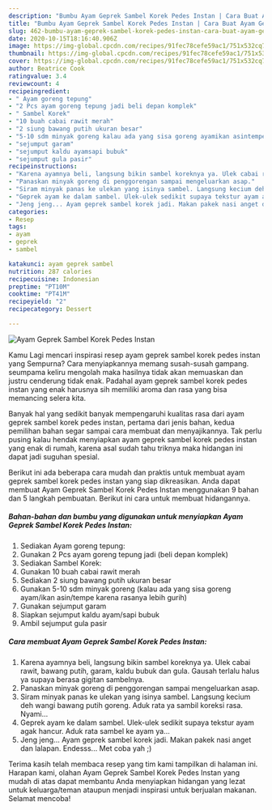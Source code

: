 ```yaml
---
description: "Bumbu Ayam Geprek Sambel Korek Pedes Instan | Cara Buat Ayam Geprek Sambel Korek Pedes Instan Yang Sempurna"
title: "Bumbu Ayam Geprek Sambel Korek Pedes Instan | Cara Buat Ayam Geprek Sambel Korek Pedes Instan Yang Sempurna"
slug: 462-bumbu-ayam-geprek-sambel-korek-pedes-instan-cara-buat-ayam-geprek-sambel-korek-pedes-instan-yang-sempurna
date: 2020-10-15T18:16:40.906Z
image: https://img-global.cpcdn.com/recipes/91fec78cefe59ac1/751x532cq70/ayam-geprek-sambel-korek-pedes-instan-foto-resep-utama.jpg
thumbnail: https://img-global.cpcdn.com/recipes/91fec78cefe59ac1/751x532cq70/ayam-geprek-sambel-korek-pedes-instan-foto-resep-utama.jpg
cover: https://img-global.cpcdn.com/recipes/91fec78cefe59ac1/751x532cq70/ayam-geprek-sambel-korek-pedes-instan-foto-resep-utama.jpg
author: Beatrice Cook
ratingvalue: 3.4
reviewcount: 4
recipeingredient:
- " Ayam goreng tepung"
- "2 Pcs ayam goreng tepung jadi beli depan komplek"
- " Sambel Korek"
- "10 buah cabai rawit merah"
- "2 siung bawang putih ukuran besar"
- "5-10 sdm minyak goreng kalau ada yang sisa goreng ayamikan asintempe karena rasanya lebih gurih"
- "sejumput garam"
- "sejumput kaldu ayamsapi bubuk"
- "sejumput gula pasir"
recipeinstructions:
- "Karena ayamnya beli, langsung bikin sambel koreknya ya. Ulek cabai rawit, bawang putih, garam, kaldu bubuk dan gula. Gausah terlalu halus ya supaya berasa gigitan sambelnya."
- "Panaskan minyak goreng di penggorengan sampai mengeluarkan asap."
- "Siram minyak panas ke ulekan yang isinya sambel. Langsung kecium deh wangi bawang putih goreng. Aduk rata ya sambil koreksi rasa. Nyami..."
- "Geprek ayam ke dalam sambel. Ulek-ulek sedikit supaya tekstur ayam agak hancur. Aduk rata sambel ke ayam ya..."
- "Jeng jeng... Ayam geprek sambel korek jadi. Makan pakek nasi anget dan lalapan. Endesss... Met coba yah ;)"
categories:
- Resep
tags:
- ayam
- geprek
- sambel

katakunci: ayam geprek sambel 
nutrition: 287 calories
recipecuisine: Indonesian
preptime: "PT10M"
cooktime: "PT41M"
recipeyield: "2"
recipecategory: Dessert

---
```



![Ayam Geprek Sambel Korek Pedes Instan](https://img-global.cpcdn.com/recipes/91fec78cefe59ac1/751x532cq70/ayam-geprek-sambel-korek-pedes-instan-foto-resep-utama.jpg)

Kamu Lagi mencari inspirasi resep ayam geprek sambel korek pedes instan yang Sempurna? Cara menyiapkannya memang susah-susah gampang. seumpama keliru mengolah maka hasilnya tidak akan memuaskan dan justru cenderung tidak enak. Padahal ayam geprek sambel korek pedes instan yang enak harusnya sih memiliki aroma dan rasa yang bisa memancing selera kita.



Banyak hal yang sedikit banyak mempengaruhi kualitas rasa dari ayam geprek sambel korek pedes instan, pertama dari jenis bahan, kedua pemilihan bahan segar sampai cara membuat dan menyajikannya. Tak perlu pusing kalau hendak menyiapkan ayam geprek sambel korek pedes instan yang enak di rumah, karena asal sudah tahu triknya maka hidangan ini dapat jadi suguhan spesial.


Berikut ini ada beberapa cara mudah dan praktis untuk membuat ayam geprek sambel korek pedes instan yang siap dikreasikan. Anda dapat membuat Ayam Geprek Sambel Korek Pedes Instan menggunakan 9 bahan dan 5 langkah pembuatan. Berikut ini cara untuk membuat hidangannya.

<!--inarticleads1-->

##### Bahan-bahan dan bumbu yang digunakan untuk menyiapkan Ayam Geprek Sambel Korek Pedes Instan:

1. Sediakan  Ayam goreng tepung:
1. Gunakan 2 Pcs ayam goreng tepung jadi (beli depan komplek)
1. Sediakan  Sambel Korek:
1. Gunakan 10 buah cabai rawit merah
1. Sediakan 2 siung bawang putih ukuran besar
1. Gunakan 5-10 sdm minyak goreng (kalau ada yang sisa goreng ayam/ikan asin/tempe karena rasanya lebih gurih)
1. Gunakan sejumput garam
1. Siapkan sejumput kaldu ayam/sapi bubuk
1. Ambil sejumput gula pasir




<!--inarticleads2-->

##### Cara membuat Ayam Geprek Sambel Korek Pedes Instan:

1. Karena ayamnya beli, langsung bikin sambel koreknya ya. Ulek cabai rawit, bawang putih, garam, kaldu bubuk dan gula. Gausah terlalu halus ya supaya berasa gigitan sambelnya.
1. Panaskan minyak goreng di penggorengan sampai mengeluarkan asap.
1. Siram minyak panas ke ulekan yang isinya sambel. Langsung kecium deh wangi bawang putih goreng. Aduk rata ya sambil koreksi rasa. Nyami...
1. Geprek ayam ke dalam sambel. Ulek-ulek sedikit supaya tekstur ayam agak hancur. Aduk rata sambel ke ayam ya...
1. Jeng jeng... Ayam geprek sambel korek jadi. Makan pakek nasi anget dan lalapan. Endesss... Met coba yah ;)




Terima kasih telah membaca resep yang tim kami tampilkan di halaman ini. Harapan kami, olahan Ayam Geprek Sambel Korek Pedes Instan yang mudah di atas dapat membantu Anda menyiapkan hidangan yang lezat untuk keluarga/teman ataupun menjadi inspirasi untuk berjualan makanan. Selamat mencoba!
